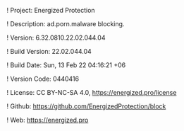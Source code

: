 ! Project: Energized Protection

! Description: ad.porn.malware blocking.

! Version: 6.32.0810.22.02.044.04

! Build Version: 22.02.044.04

! Build Date: Sun, 13 Feb 22 04:16:21 +06

! Version Code: 0440416

! License: CC BY-NC-SA 4.0, https://energized.pro/license

! Github: https://github.com/EnergizedProtection/block

! Web: https://energized.pro
